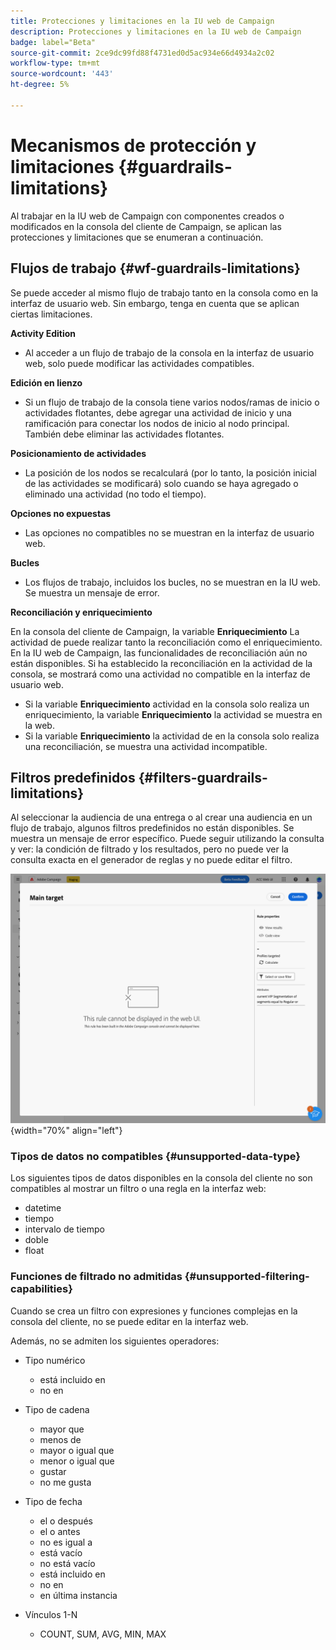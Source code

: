 ```yaml
---
title: Protecciones y limitaciones en la IU web de Campaign
description: Protecciones y limitaciones en la IU web de Campaign
badge: label="Beta"
source-git-commit: 2ce9dc99fd88f4731ed0d5ac934e66d4934a2c02
workflow-type: tm+mt
source-wordcount: '443'
ht-degree: 5%

---
```



# Mecanismos de protección y limitaciones {#guardrails-limitations}

Al trabajar en la IU web de Campaign con componentes creados o modificados en la consola del cliente de Campaign, se aplican las protecciones y limitaciones que se enumeran a continuación.

## Flujos de trabajo {#wf-guardrails-limitations}

Se puede acceder al mismo flujo de trabajo tanto en la consola como en la interfaz de usuario web. Sin embargo, tenga en cuenta que se aplican ciertas limitaciones.

**Activity Edition**

* Al acceder a un flujo de trabajo de la consola en la interfaz de usuario web, solo puede modificar las actividades compatibles.

**Edición en lienzo**

* Si un flujo de trabajo de la consola tiene varios nodos/ramas de inicio o actividades flotantes, debe agregar una actividad de inicio y una ramificación para conectar los nodos de inicio al nodo principal. También debe eliminar las actividades flotantes.

**Posicionamiento de actividades**

* La posición de los nodos se recalculará (por lo tanto, la posición inicial de las actividades se modificará) solo cuando se haya agregado o eliminado una actividad (no todo el tiempo).

**Opciones no expuestas**

* Las opciones no compatibles no se muestran en la interfaz de usuario web.

**Bucles**

* Los flujos de trabajo, incluidos los bucles, no se muestran en la IU web. Se muestra un mensaje de error.

**Reconciliación y enriquecimiento**

En la consola del cliente de Campaign, la variable **Enriquecimiento** La actividad de puede realizar tanto la reconciliación como el enriquecimiento. En la IU web de Campaign, las funcionalidades de reconciliación aún no están disponibles. Si ha establecido la reconciliación en la actividad de la consola, se mostrará como una actividad no compatible en la interfaz de usuario web.

* Si la variable **Enriquecimiento** actividad en la consola solo realiza un enriquecimiento, la variable **Enriquecimiento** la actividad se muestra en la web.
* Si la variable **Enriquecimiento** la actividad de en la consola solo realiza una reconciliación, se muestra una actividad incompatible.

## Filtros predefinidos {#filters-guardrails-limitations}

Al seleccionar la audiencia de una entrega o al crear una audiencia en un flujo de trabajo, algunos filtros predefinidos no están disponibles. Se muestra un mensaje de error específico. Puede seguir utilizando la consulta y ver: la condición de filtrado y los resultados, pero no puede ver la consulta exacta en el generador de reglas y no puede editar el filtro.

![](assets/filter-unavailable.png){width="70%" align="left"}


### Tipos de datos no compatibles {#unsupported-data-type}

Los siguientes tipos de datos disponibles en la consola del cliente no son compatibles al mostrar un filtro o una regla en la interfaz web:

* datetime
* tiempo
* intervalo de tiempo
* doble
* float

### Funciones de filtrado no admitidas {#unsupported-filtering-capabilities}

Cuando se crea un filtro con expresiones y funciones complejas en la consola del cliente, no se puede editar en la interfaz web.

Además, no se admiten los siguientes operadores:

* Tipo numérico
   * está incluido en
   * no en

* Tipo de cadena
   * mayor que
   * menos de
   * mayor o igual que
   * menor o igual que
   * gustar
   * no me gusta

* Tipo de fecha
   * el o después
   * el o antes
   * no es igual a
   * está vacío
   * no está vacío
   * está incluido en
   * no en
   * en última instancia

* Vínculos 1-N
   * COUNT, SUM, AVG, MIN, MAX
